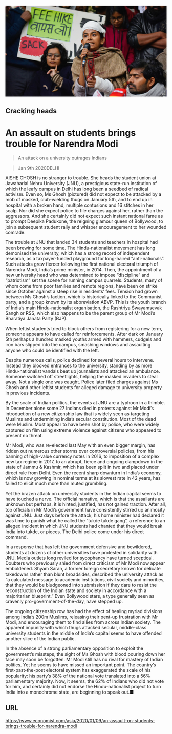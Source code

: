 ![](./images/20200111_ASP005_0.jpg)

## Cracking heads

# An assault on students brings trouble for Narendra Modi

> An attack on a university outrages Indians

> Jan 9th 2020DELHI

AISHE GHOSH is no stranger to trouble. She heads the student union at Jawaharlal Nehru University (JNU), a prestigious state-run institution of which the leafy campus in Delhi has long been a seedbed of radical activism. Even so, Ms Ghosh (pictured) did not expect to be attacked by a mob of masked, club-wielding thugs on January 5th, and to end up in hospital with a broken hand, multiple contusions and 16 stitches in her scalp. Nor did she expect police to file charges against her, rather than the aggressors. And she certainly did not expect such instant national fame as to prompt Deepika Padukone, the reigning glamour queen of Bollywood, to join a subsequent student rally and whisper encouragement to her wounded comrade.

The trouble at JNU that landed 34 students and teachers in hospital had been brewing for some time. The Hindu-nationalist movement has long demonised the university, which has a strong record of independent research, as a taxpayer-funded playground for long-haired “anti-nationals”. Such attacks grew fiercer following the first national electoral triumph of Narendra Modi, India’s prime minister, in 2014. Then, the appointment of a new university head who was determined to impose “discipline” and “patriotism” set the scene for running campus quarrels. Students, many of whom come from poor families and remote regions, have been on strike since October against a steep rise in residents’ fees. Tension had grown between Ms Ghosh’s faction, which is historically linked to the Communist party, and a group known by its abbreviation ABVP. This is the youth branch of India’s main Hindu-nationalist organisation, the Rashtriya Swayamsevak Sangh or RSS, which also happens to be the parent group of Mr Modi’s Bharatiya Janata Party (BJP).

When leftist students tried to block others from registering for a new term, someone appears to have called for reinforcements. After dark on January 5th perhaps a hundred masked youths armed with hammers, cudgels and iron bars slipped into the campus, smashing windows and assaulting anyone who could be identified with the left.

Despite numerous calls, police declined for several hours to intervene. Instead they blocked entrances to the university, standing by as more Hindu-nationalist vandals beat up journalists and attacked an ambulance. Someone switched off streetlights, helping the masked invaders to steal away. Not a single one was caught. Police later filed charges against Ms Ghosh and other leftist students for alleged damage to university property in previous incidents.

By the scale of Indian politics, the events at JNU are a typhoon in a thimble. In December alone some 27 Indians died in protests against Mr Modi’s introduction of a new citizenship law that is widely seen as targeting Muslims and undermining India’s secular constitution. Most of the dead were Muslim. Most appear to have been shot by police, who were widely captured on film using extreme violence against citizens who appeared to present no threat.

Mr Modi, who was re-elected last May with an even bigger margin, has ridden out numerous other storms over controversial policies, from his banning of high-value currency notes in 2016, to imposition of a complex new tax regime in 2017, to an abrupt, fierce and ongoing clampdown in the state of Jammu & Kashmir, which has been split in two and placed under direct rule from Delhi. Even the recent sharp downturn in India’s economy, which is now growing in nominal terms at its slowest rate in 42 years, has failed to elicit much more than muted grumbling.

Yet the brazen attack on university students in the Indian capital seems to have touched a nerve. The official narrative, which is that the assailants are unknown but perhaps, it is hinted, justified, has not gained traction. After all, top officials in Mr Modi’s government have consistently stirred up animosity against JNU. Just days before the attack, his home minister had declared it was time to punish what he called the “tukde tukde gang”, a reference to an alleged incident in which JNU students had chanted that they would break India into tukde, or pieces. The Delhi police come under his direct command.

In a response that has left the government defensive and bewildered, students at dozens of other universities have protested in solidarity with JNU. Media outlets long reviled for sycophancy have turned sceptical. Doubters who previously shied from direct criticism of Mr Modi now appear emboldened. Shyam Saran, a former foreign secretary known for delicate takedowns rather than blunt broadsides, described the university attack as “a calculated message to academic institutions, civil society and minorities, that they would be bludgeoned into submission if they dare to resist the reconstruction of the Indian state and society in accordance with a majoritarian blueprint.” Even Bollywood stars, a type generally seen as cravenly pro-government-of-the-day, have stepped up.

The ongoing citizenship row has had the effect of healing myriad divisions among India’s 200m Muslims, releasing their pent-up frustration with Mr Modi, and encouraging them to find allies from across Indian society. The apparent impunity with which thugs attacked secular, middle-class university students in the middle of India’s capital seems to have offended another slice of the Indian public.

In the absence of a strong parliamentary opposition to exploit the government’s missteps, the sight of Ms Ghosh with blood pouring down her face may soon be forgotten. Mr Modi still has no rival for mastery of Indian politics. Yet he seems to have missed an important point. The country’s first-past-the-post electoral system has exaggerated the scale of his popularity: his party’s 38% of the national vote translated into a 56% parliamentary majority. Now, it seems, the 62% of Indians who did not vote for him, and certainly did not endorse the Hindu-nationalist project to turn India into a monochrome state, are beginning to speak out.■

## URL

https://www.economist.com/asia/2020/01/09/an-assault-on-students-brings-trouble-for-narendra-modi
